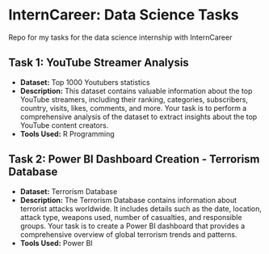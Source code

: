# InternCareer: Data Science Tasks
Repo for my tasks for the data science internship with InternCareer

## Task 1: YouTube Streamer Analysis
- **Dataset:** Top 1000 Youtubers statistics
- **Description:** This dataset contains valuable information about the top YouTube streamers, including their ranking, categories, subscribers, country, visits, likes, comments, and more. Your task is to perform a comprehensive analysis of the dataset to extract insights about the top YouTube content creators.
- **Tools Used:** R Programming

## Task 2: Power BI Dashboard Creation - Terrorism Database
- **Dataset:** Terrorism Database
- **Description:** The Terrorism Database contains information about terrorist attacks worldwide. It includes details such as the date, location, attack type,
weapons used, number of casualties, and responsible groups. Your task is to create a Power BI dashboard that provides a comprehensive overview of global terrorism trends and patterns.
- **Tools Used:** Power BI
